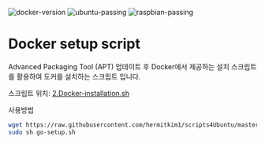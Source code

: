 ![docker-version](https://img.shields.io/badge/docker-latest-informational) ![ubuntu-passing](https://img.shields.io/badge/ubuntu18.04-passing-success) ![raspbian-passing](https://img.shields.io/badge/raspbian--buster-passing-success)

# Docker setup script

Advanced Packaging Tool (APT) 업데이트 후 Docker에서 제공하는 설치 스크립트를 활용하여 도커를 설치하는 스크립트 입니다.

스크립트 위치: [2.Docker-installation.sh](https://github.com/hermitkim1/scripts4Ubuntu/blob/master/2.Docker-installation.sh)

사용방법
```bash
wget https://raw.githubusercontent.com/hermitkim1/scripts4Ubuntu/master/2.Docker-installation.sh
sudo sh go-setup.sh
```
